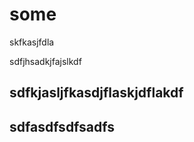 # some

skfkasjfdla

sdfjhsadkjfajslkdf

sdfkjasljfkasdjflaskjdflakdf
------------------------------------
sdfasdfsdfsadfs
-----------------------------------

